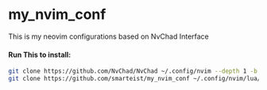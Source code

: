 # my_nvim_conf

This is my neovim configurations based on NvChad Interface

#### Run This to install:

```bash
git clone https://github.com/NvChad/NvChad ~/.config/nvim --depth 1 -b v2.5 && rm -rf ~/.config/nvim/lua/custom && \
git clone https://github.com/smarteist/my_nvim_conf ~/.config/nvim/lua/custom && nvim
```
